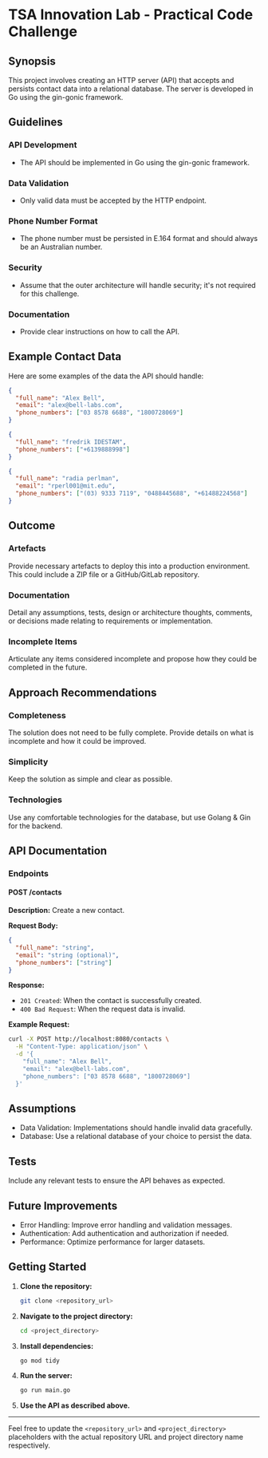 # TSA Innovation Lab - Practical Code Challenge

## Synopsis
This project involves creating an HTTP server (API) that accepts and persists contact data into a relational database. The server is developed in Go using the gin-gonic framework.

## Guidelines

### API Development
- The API should be implemented in Go using the gin-gonic framework.

### Data Validation
- Only valid data must be accepted by the HTTP endpoint.

### Phone Number Format
- The phone number must be persisted in E.164 format and should always be an Australian number.

### Security
- Assume that the outer architecture will handle security; it's not required for this challenge.

### Documentation
- Provide clear instructions on how to call the API.

## Example Contact Data
Here are some examples of the data the API should handle:

```json
{
  "full_name": "Alex Bell",
  "email": "alex@bell-labs.com",
  "phone_numbers": ["03 8578 6688", "1800728069"]
}
```

```json
{
  "full_name": "fredrik IDESTAM",
  "phone_numbers": ["+6139888998"]
}
```

```json
{
  "full_name": "radia perlman",
  "email": "rperl001@mit.edu",
  "phone_numbers": ["(03) 9333 7119", "0488445688", "+61488224568"]
}
```

## Outcome

### Artefacts
Provide necessary artefacts to deploy this into a production environment. This could include a ZIP file or a GitHub/GitLab repository.

### Documentation
Detail any assumptions, tests, design or architecture thoughts, comments, or decisions made relating to requirements or implementation.

### Incomplete Items
Articulate any items considered incomplete and propose how they could be completed in the future.

## Approach Recommendations

### Completeness
The solution does not need to be fully complete. Provide details on what is incomplete and how it could be improved.

### Simplicity
Keep the solution as simple and clear as possible.

### Technologies
Use any comfortable technologies for the database, but use Golang & Gin for the backend.

## API Documentation

### Endpoints

#### POST /contacts
**Description:** Create a new contact.

**Request Body:**

```json
{
  "full_name": "string",
  "email": "string (optional)",
  "phone_numbers": ["string"]
}
```

**Response:**

- `201 Created`: When the contact is successfully created.
- `400 Bad Request`: When the request data is invalid.

**Example Request:**

```sh
curl -X POST http://localhost:8080/contacts \
  -H "Content-Type: application/json" \
  -d '{
    "full_name": "Alex Bell",
    "email": "alex@bell-labs.com",
    "phone_numbers": ["03 8578 6688", "1800728069"]
  }'
```

## Assumptions
- Data Validation: Implementations should handle invalid data gracefully.
- Database: Use a relational database of your choice to persist the data.

## Tests
Include any relevant tests to ensure the API behaves as expected.

## Future Improvements
- Error Handling: Improve error handling and validation messages.
- Authentication: Add authentication and authorization if needed.
- Performance: Optimize performance for larger datasets.

## Getting Started

1. **Clone the repository:**

    ```sh
    git clone <repository_url>
    ```

2. **Navigate to the project directory:**

    ```sh
    cd <project_directory>
    ```

3. **Install dependencies:**

    ```sh
    go mod tidy
    ```

4. **Run the server:**

    ```sh
    go run main.go
    ```

5. **Use the API as described above.**

---

Feel free to update the `<repository_url>` and `<project_directory>` placeholders with the actual repository URL and project directory name respectively.